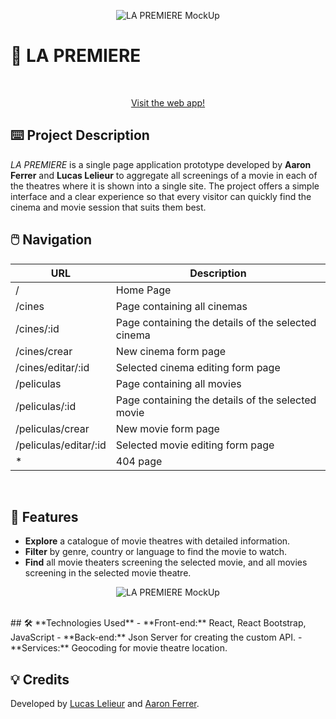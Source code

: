 
<p align="center">
  <img src="https://res.cloudinary.com/dhluctrie/image/upload/v1736523691/La_Premiere_MockUp_kb6aeu.png" alt="LA PREMIERE MockUp">
</p>

# 🍿 **LA PREMIERE**
<br>

<p align="center">
  <a href="https://lapremiere.netlify.app/">Visit the web app!</a>
</p>

## ⌨️ **Project Description**  
*LA PREMIERE* is a single page application prototype developed by **Aaron Ferrer** and **Lucas Lelieur** to aggregate all screenings of a movie in each of the theatres where it is shown into a single site. The project offers a simple interface and a clear experience so that every visitor can quickly find the cinema and movie session that suits them best. 
<br>


## 🖱️ **Navigation**  


| URL                  | Description                                        |
| ----------------     | -------------------------------------------------- | 
| /                    | Home Page                                          |
| /cines               | Page containing all cinemas                        |
| /cines/:id           | Page containing the details of the selected cinema |
| /cines/crear         | New cinema form page                               |
| /cines/editar/:id    | Selected cinema editing form page                  |
| /peliculas           | Page containing all movies                         |
| /peliculas/:id       | Page containing the details of the selected movie  |
| /peliculas/crear     | New movie form page                                |
| /peliculas/editar/:id| Selected movie editing form page                   |
| *                    | 404 page                                           |
<br>


## 🚀 **Features**  
- **Explore** a catalogue of movie theatres with detailed information.
- **Filter** by genre, country or language to find the movie to watch.
- **Find** all movie theaters screening the selected movie, and all movies screening in the selected movie theatre.

  
<p align="center">
  <img src="https://res.cloudinary.com/dhluctrie/image/upload/v1736525333/LA_PREMIERE_iPhone_MockUp_e3ag2q.jpg" alt="LA PREMIERE MockUp">
</p>

<br>
## 🛠️ **Technologies Used**  
- **Front-end:** React, React Bootstrap, JavaScript
- **Back-end:** Json Server for creating the custom API.
- **Services:** Geocoding for movie theatre location.

<br>

## 💡 **Credits**

Developed by <a href="https://github.com/Lelieur">Lucas Lelieur</a> and <a href="https://github.com/https://github.com/AaronFerrer-VLC">Aaron Ferrer</a>.
